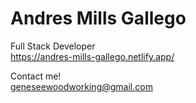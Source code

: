 # Andres Mills Gallego

Full Stack Developer <br>
<https://andres-mills-gallego.netlify.app/> 

Contact me! <br>
<geneseewoodworking@gmail.com>
